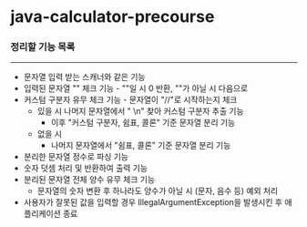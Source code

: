 # java-calculator-precourse

### 정리할 기능 목록
---
- 문자열 입력 받는 스캐너와 같은 기능
- 입력된 문자열 "" 체크 기능 - ""일 시 0 반환, ""가 아닐 시 다음으로
- 커스텀 구분자 유무 체크 기능 - 문자열이 "//"로 시작하는지 체크
  - 있을 시 나머지 문자열에서 " \n" 찾아 커스텀 구분자 추출 기능
     - 이후 "커스텀 구분자, 쉼표, 콜론" 기준 문자열 분리 기능
   - 없을 시
     - 나머지 문자열에서 "쉼표, 콜론" 기준 문자열 분리 기능
- 분리한 문자열 정수로 파싱 기능
- 숫자 덧셈 처리 및 반환하여 출력 기능
- 분리된 문자열 전체 양수 유무 체크 기능
   - 문자열의 숫자 변환 후 하나라도 양수가 아닐 시 (문자, 음수 등) 예외 처리
- 사용자가 잘못된 값을 입력할 경우 IllegalArgumentException을 발생시킨 후 애플리케이션 종료
